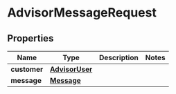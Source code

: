 
# AdvisorMessageRequest

## Properties
Name | Type | Description | Notes
------------ | ------------- | ------------- | -------------
**customer** | [**AdvisorUser**](AdvisorUser.md) |  | 
**message** | [**Message**](Message.md) |  | 



